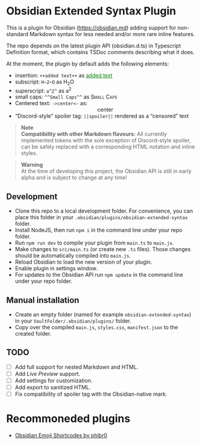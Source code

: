 # Obsidian Extended Syntax Plugin

This is a plugin for Obsidian (https://obsidian.md) adding support for non-standard Markdown syntax for less needed and/or more rare inline features.

The repo depends on the latest plugin API (obsidian.d.ts) in Typescript Definition format, which contains TSDoc comments describing what it does.

At the moment, the plugin by default adds the following elements:
- insertion: `++added text++` as <ins style="color:green">added text</ins>
- subscript: `H~2~O` as H<sub>2</sub>O
- superscript: `a^2^` as a<sup>2</sup>
- small caps: `^^Small Caps^^` as <span style="font-variant:small-caps">Small Caps</span>
- Centered text: `->center<-` as:
  <center>center</center>
- “Discord-style” spoiler tag: `||spoiler||` rendered as a “censored” text

> **Note**  
> **Compatibility with other Markdown flavours:** All currently implemented tokens with the sole exception of Discord-style spoiler, can be safely replaced with a corresponding HTML notation and inline styles.

> **Warning**  
> At the time of developing this project, the Obsidian API is still in early alpha and is subject to change at any time!

## Development

- Clone this repo to a local development folder. For convenience, you can place this folder in your `.obsidian/plugins/obsidian-extended-syntax` folder.
- Install NodeJS, then run `npm i` in the command line under your repo folder.
- Run `npm run dev` to compile your plugin from `main.ts` to `main.js`.
- Make changes to `src/main.ts` (or create new `.ts` files). Those changes should be automatically compiled into `main.js`.
- Reload Obsidian to load the new version of your plugin.
- Enable plugin in settings window.
- For updates to the Obsidian API run `npm update` in the command line under your repo folder.

## Manual installation

- Create an empty folder (named for example `obsidian-extended-syntax`) in your `VaultFolder/.obsidian/plugins/` folder.
- Copy over the compiled `main.js`, `styles.css`, `manifest.json` to the created folder.

## TODO

- [ ] Add full support for nested Markdown and HTML.
- [ ] Add *Live Preview* support.
- [ ] Add settings for customization.
- [ ] Add export to sanitized HTML.
- [ ] Fix compatibility of spoiler tag with the Obsidian-native mark.

# Recommoneded plugins

- [Obsidian Emoji Shortcodes by phibr0][obsidian-emoji-shortcodes]

[obsidian-emoji-shortcodes]: https://github.com/phibr0/obsidian-emoji-shortcodes
